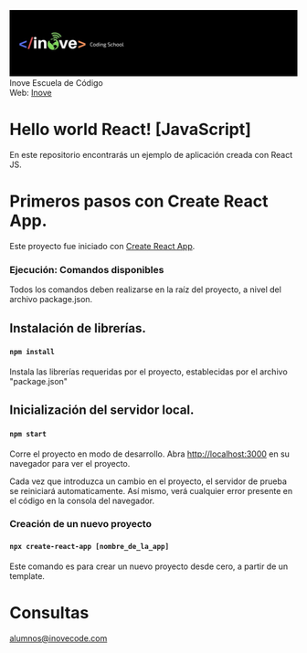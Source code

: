 ![Inove banner](./inove.jpg)
Inove Escuela de Código\
Web: [Inove](http://inovecode.com)

# Hello world React! [JavaScript]
En este repositorio encontrarás un ejemplo de aplicación creada con React JS.


# Primeros pasos con Create React App.

Este proyecto fue iniciado con [Create React App](https://github.com/facebook/create-react-app).

### Ejecución: Comandos disponibles

Todos los comandos deben realizarse en la raíz del proyecto, a nivel del archivo package.json.

## Instalación de librerías.
#### `npm install`
Instala las librerías requeridas por el proyecto, establecidas por el archivo "package.json"


## Inicialización del servidor local.
#### `npm start`

Corre el proyecto en modo de desarrollo.
Abra [http://localhost:3000](http://localhost:3000) en su navegador para ver el proyecto.

Cada vez que introduzca un cambio en el proyecto, el servidor de prueba se reiniciará automaticamente.
Así mismo, verá cualquier error presente en el código en la consola del navegador.

### Creación de un nuevo proyecto

#### `npx create-react-app [nombre_de_la_app]`

Este comando es para crear un nuevo proyecto desde cero, a partir de un template.

# Consultas
alumnos@inovecode.com